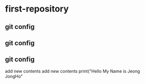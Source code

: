 # first-repository
## git config
## git config
## git config
add new contents
add new contents
print("Hello My Name is Jeong JongHo"
